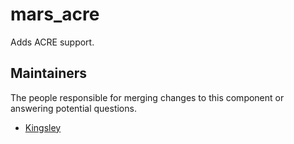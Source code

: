 mars_acre
===========
Adds ACRE support.

## Maintainers
The people responsible for merging changes to this component or answering potential questions.
- [Kingsley](https://github.com/jameslkingsley)